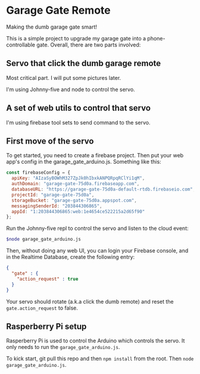 # Garage Gate Remote

Making the dumb garage gate smart!

This is a simple project to upgrade my garage gate into a phone-controllable
gate. Overall, there are two parts involved:

## Servo that click the dumb garage remote

Most critical part. I will put some pictures later.

I'm using Johnny-five and node to control the servo.

## A set of web utils to control that servo

I'm using firebase tool sets to send command to the servo.

## First move of the servo

To get started, you need to create a firebase project. Then put your web app's
config in the garage_gate_arduino.js. Something like this:

```js
const firebaseConfig = {
  apiKey: "AIzaSyBOWhM327ZpJk0hIbxkANPQRpqRClYi1qM",
  authDomain: "garage-gate-75d0a.firebaseapp.com",
  databaseURL: "https://garage-gate-75d0a-default-rtdb.firebaseio.com",
  projectId: "garage-gate-75d0a",
  storageBucket: "garage-gate-75d0a.appspot.com",
  messagingSenderId: "203844306865",
  appId: "1:203844306865:web:1e4654ce522215a2d65f90"
};
```

Run the Johnny-five repl to control the servo and listen to the cloud event:

```bash
$node garage_gate_arduino.js 
```

Then, without doing any web UI, you can login your Firebase console, and in the
Realtime Database, create the following entry:

```json
{
  "gate" : {
    "action_request" : true
  }
}
```

Your servo should rotate (a.k.a click the dumb remote) and reset the
`gate.action_request` to false.

## Rasperberry Pi setup

Rasperberry Pi is used to control the Arduino which controls the servo. It only
needs to run the `garage_gate_arduino.js`.

To kick start, git pull this repo and then `npm install` from the root. Then
`node garage_gate_arduino.js`.

